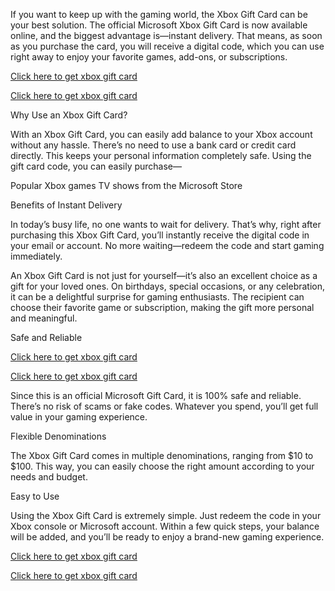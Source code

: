 If you want to keep up with the gaming world, the Xbox Gift Card can be your best solution. The official Microsoft Xbox Gift Card is now available online, and the biggest advantage is—instant delivery. That means, as soon as you purchase the card, you will receive a digital code, which you can use right away to enjoy your favorite games, add-ons, or subscriptions.

[Click here to get xbox gift card](https://sites.google.com/view/xboxgiftcardm/home)

[Click here to get xbox gift card](https://sites.google.com/view/xboxgiftcardm/home)

Why Use an Xbox Gift Card?

With an Xbox Gift Card, you can easily add balance to your Xbox account without any hassle. There’s no need to use a bank card or credit card directly. This keeps your personal information completely safe. Using the gift card code, you can easily purchase—

Popular Xbox games
TV shows from the Microsoft Store

Benefits of Instant Delivery

In today’s busy life, no one wants to wait for delivery. That’s why, right after purchasing this Xbox Gift Card, you’ll instantly receive the digital code in your email or account. No more waiting—redeem the code and start gaming immediately.


An Xbox Gift Card is not just for yourself—it’s also an excellent choice as a gift for your loved ones. On birthdays, special occasions, or any celebration, it can be a delightful surprise for gaming enthusiasts. The recipient can choose their favorite game or subscription, making the gift more personal and meaningful.

Safe and Reliable

[Click here to get xbox gift card](https://sites.google.com/view/xboxgiftcardm/home)

[Click here to get xbox gift card](https://sites.google.com/view/xboxgiftcardm/home)




Since this is an official Microsoft Gift Card, it is 100% safe and reliable. There’s no risk of scams or fake codes. Whatever you spend, you’ll get full value in your gaming experience.

Flexible Denominations

The Xbox Gift Card comes in multiple denominations, ranging from $10 to $100. This way, you can easily choose the right amount according to your needs and budget.

Easy to Use

Using the Xbox Gift Card is extremely simple. Just redeem the code in your Xbox console or Microsoft account. Within a few quick steps, your balance will be added, and you’ll be ready to enjoy a brand-new gaming experience.

[Click here to get xbox gift card](https://sites.google.com/view/xboxgiftcardm/home)

[Click here to get xbox gift card](https://sites.google.com/view/xboxgiftcardm/home)
